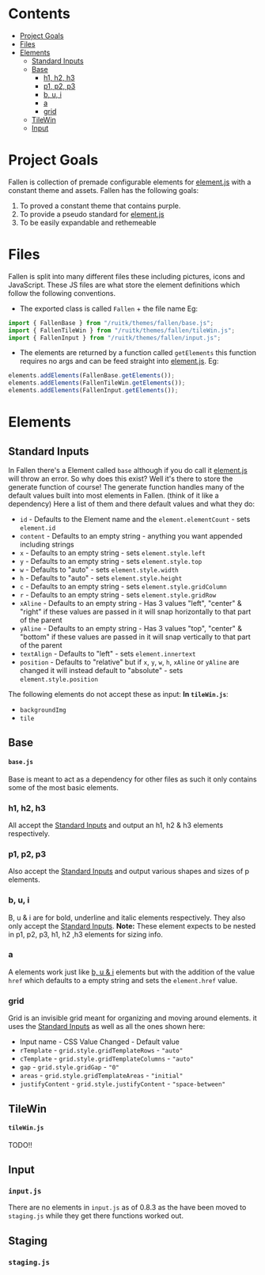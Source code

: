 # Contents
 - [Project Goals](Fallen%20Summary.md#Project%20Goals)
 - [Files](Fallen%20Summary.md#Files)
 - [Elements](Fallen%20Summary.md#Elements)
	 - [Standard Inputs](Fallen%20Summary.md#Standard%20Inputs)
	 - [Base](Fallen%20Summary.md#Base)
		 - [h1, h2, h3](#h1,%20h2,%20h3)
		 - [p1, p2, p3](#p1,%20p2,%20p3)
		 - [b, u, i](Fallen%20Summary.md#b,%20u,%20i)
		 - [a](Fallen%20Summary.md#a)
		 - [grid](Fallen%20Summary.md#grid)
	 - [TileWin](Fallen%20Summary.md#TileWin)
	 - [Input](Fallen%20Summary.md#Input)

# Project Goals
Fallen is collection of premade configurable elements for [element.js](element.js.md) with a constant theme and assets.
Fallen has the following goals:
1. To proved a constant theme that contains purple.
2. To provide a pseudo standard for [element.js](element.js.md)
3. To be easily expandable and rethemeable

# Files
Fallen is split into many different files these including pictures, icons and JavaScript. These JS files are what store the element definitions which follow the following conventions.
 -  The exported class is called `Fallen` + the file name Eg:
```js
import { FallenBase } from "/ruitk/themes/fallen/base.js";
import { FallenTileWin } from "/ruitk/themes/fallen/tileWin.js";
import { FallenInput } from "/ruitk/themes/fallen/input.js";
```
 - The elements are returned by a function called `getElements` this function requires no args and can be feed straight into [element.js](../element.js.md). Eg:
```js
elements.addElements(FallenBase.getElements());
elements.addElements(FallenTileWin.getElements());
elements.addElements(FallenInput.getElements());
```
# Elements
## Standard Inputs
In Fallen there's a Element called `base` although if you do call it [element.js](element.js.md) will throw an error. So why does this exist? Well it's there to store the generate function of course! The generate function handles many of the default values built into most elements in Fallen. (think of it like a dependency) Here a list of them and there default values and what they do:
 - `id` - Defaults to the Element name and the `element.elementCount` - sets `element.id`
 - `content` - Defaults to an empty string - anything you want appended including strings 
 - `x` - Defaults to an empty string - sets `element.style.left`
 - `y` - Defaults to an empty string - sets `element.style.top`
 - `w` - Defaults to "auto" - sets `element.style.width`
 - `h` - Defaults to "auto" - sets `element.style.height`
 - `c` - Defaults to an empty string - sets `element.style.gridColumn`
 - `r` - Defaults to an empty string - sets `element.style.gridRow`
 - `xAline` - Defaults to an empty string - Has 3 values "left", "center" & "right" if these values are passed in it will snap horizontally to that part of the parent
 - `yAline` - Defaults to an empty string - Has 3 values "top", "center" & "bottom" if these values are passed in it will snap vertically to that part of the parent
 - `textAlign` - Defaults to "left" - sets `element.innertext`
 - `position` - Defaults to "relative" but if `x`, `y`, `w`, `h`, `xAline` or `yAline` are changed it will instead default to "absolute" - sets `element.style.position`
 
The following elements do not accept these as input: 
**In `tileWin.js`**:
 - `backgroundImg`
 - `tile`
## Base
#### `base.js`
Base is meant to act as a dependency for other files as such it only contains some of the most basic elements.
### h1, h2, h3
All accept the [Standard Inputs](Fallen%20Summary.md#Standard%20Inputs) and output an h1, h2 & h3 elements respectively.
### p1, p2, p3
Also accept the [Standard Inputs](Fallen%20Summary.md#Standard%20Inputs) and output various shapes and sizes of p elements.
### b, u, i
B, u & i are for bold, underline and italic elements respectively. They also only accept the [Standard Inputs](#Standard%20Inputs). **Note:**  These element expects to be nested in p1, p2, p3, h1, h2 ,h3 elements for sizing info.
### a
A elements work just like [b, u & i](#b,%20u,%20i) elements but with the addition of the value `href` which defaults to a empty string and sets the `element.href` value.

### grid
Grid is an invisible grid meant for organizing and moving around elements. it uses the [Standard Inputs](Fallen%20Summary.md#Standard%20Inputs) as well as all the ones shown here: 
 - Input name - CSS Value Changed - Default value
 - `rTemplate` - `grid.style.gridTemplateRows` - `"auto"`
 - `cTemplate` - `grid.style.gridTemplateColumns` - `"auto"`
 - `gap` - `grid.style.gridGap` - `"0"`
 - `areas` - `grid.style.gridTemplateAreas` - `"initial"` 
 - `justifyContent` - `grid.style.justifyContent` - `"space-between"`
## TileWin
#### `tileWin.js`
TODO!!

## Input
### `input.js`
There are no elements in `input.js` as of 0.8.3 as the have been moved to `staging.js` while they get there functions worked out.  
## Staging
### `staging.js`

